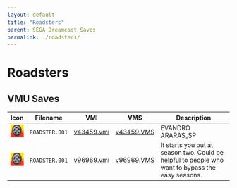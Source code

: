 ```yaml
---
layout: default
title: "Roadsters"
parent: SEGA Dreamcast Saves
permalink: ./roadsters/
---
```

# Roadsters

## VMU Saves

| Icon | Filename | VMI | VMS | Description |
|------|----------|-----|-----|-------------|
| ![Roadsters](../icons/ROADSTER.001.GIF) | `ROADSTER.001` | [v43459.vmi](v43459.vmi) | [v43459.VMS](v43459.VMS) | EVANDRO ARARAS_SP  |
| ![Roadsters](../icons/ROADSTER.001.GIF) | `ROADSTER.001` | [v96969.vmi](v96969.vmi) | [v96969.VMS](v96969.VMS) | It starts you out at season two. Could be helpful to people who want to bypass the easy seasons.  |

